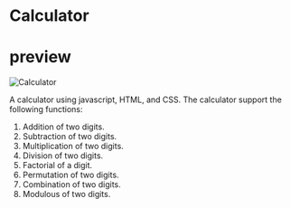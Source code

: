 # Calculator
# preview

![Calculator](https://user-images.githubusercontent.com/55310660/189526627-b001bf6c-8e7d-4741-99bd-8899564043df.png)

A calculator using javascript, HTML, and CSS. The calculator support the following functions:
1. Addition of two digits.
2. Subtraction of two digits.
3. Multiplication of two digits.
4. Division of two digits.
5. Factorial of a digit.
6. Permutation of two digits.
7. Combination of two digits.
8. Modulous of two digits.
